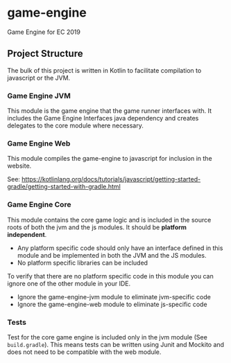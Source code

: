 # game-engine

Game Engine for EC 2019

## Project Structure

The bulk of this project is written in Kotlin to facilitate compilation to javascript or the JVM. 

### Game Engine JVM
This module is the game engine that the game runner interfaces with. It includes the Game Engine Interfaces java dependency and creates delegates to the core module where necessary. 

### Game Engine Web
This module compiles the game-engine to javascript for inclusion in the website. 

See: https://kotlinlang.org/docs/tutorials/javascript/getting-started-gradle/getting-started-with-gradle.html 

### Game Engine Core
This module contains the core game logic and is included in the source roots of both the jvm and the js modules. It should be **platform independent**.

* Any platform specific code should only have an interface defined in this module and  be implemented in both the JVM and the JS modules.
* No platform specific libraries can be included 

To verify that there are no platform specific code in this module you can ignore one of the other module in your IDE.
* Ignore the game-engine-jvm module to eliminate jvm-specific code
* Ignore the game-engine-web module to eliminate js-specific code

### Tests
Test for the core game engine is included only in the jvm module (See `build.gradle`). This means tests can be written using Junit and Mockito and does not need to be compatible with the web module. 